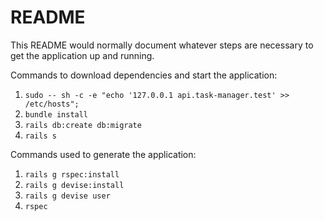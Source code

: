 # README

This README would normally document whatever steps are necessary to get the
application up and running.

Commands to download dependencies and start the application:

1. `sudo -- sh -c -e "echo '127.0.0.1 api.task-manager.test' >> /etc/hosts";`
2. `bundle install`
3. `rails db:create db:migrate`
4. `rails s`

Commands used to generate the application:

1. `rails g rspec:install`
2. `rails g devise:install`
3. `rails g devise user`
4. `rspec`
